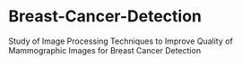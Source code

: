 # Breast-Cancer-Detection
Study of Image Processing Techniques to Improve Quality of  Mammographic Images for Breast Cancer Detection
